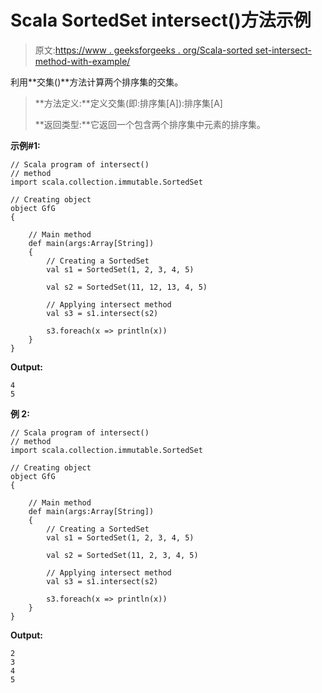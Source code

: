 # Scala SortedSet intersect()方法示例

> 原文:[https://www . geeksforgeeks . org/Scala-sorted set-intersect-method-with-example/](https://www.geeksforgeeks.org/scala-sortedset-intersect-method-with-example/)

利用**交集()**方法计算两个排序集的交集。

> **方法定义:**定义交集(即:排序集[A]):排序集[A]
> 
> **返回类型:**它返回一个包含两个排序集中元素的排序集。

**示例#1:**

```
// Scala program of intersect() 
// method 
import scala.collection.immutable.SortedSet 

// Creating object 
object GfG 
{ 

    // Main method 
    def main(args:Array[String]) 
    { 
        // Creating a SortedSet 
        val s1 = SortedSet(1, 2, 3, 4, 5) 

        val s2 = SortedSet(11, 12, 13, 4, 5) 

        // Applying intersect method 
        val s3 = s1.intersect(s2) 

        s3.foreach(x => println(x))
    } 
} 
```

**Output:**

```
4
5

```

**例 2:**

```
// Scala program of intersect() 
// method 
import scala.collection.immutable.SortedSet 

// Creating object 
object GfG 
{ 

    // Main method 
    def main(args:Array[String]) 
    { 
        // Creating a SortedSet 
        val s1 = SortedSet(1, 2, 3, 4, 5) 

        val s2 = SortedSet(11, 2, 3, 4, 5) 

        // Applying intersect method 
        val s3 = s1.intersect(s2) 

        s3.foreach(x => println(x))
    } 
} 
```

**Output:**

```
2
3
4
5

```